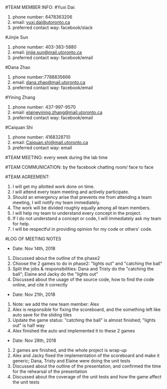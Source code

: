 #TEAM MEMBER INFO:
#Yuxi Dai:
1. phone number: 6478363206
2. email: yuxi.dai@utoronto.ca
3. preferred contact way: facebook/slack

#Jinjie Sun
1. phone number: 403-383-5880
2. email: jinjie.sun@mail.utoronto.ca
3. preferred contact way: facebook/email

#Dana Zhao
1. phone number:7788835666
2. email: dana.zhao@mail.utoronto.ca
3. preferred contact way: facebook/email

#Yining Zhang
1. phone number: 437-997-9570
2. email: elaineyining.zhang@mail.utoronto.ca
3. preferred contact way: facebook/email

#Caiquan Shi
1. phone number: 4168328710
2. email: Caiquan.shi@mail.utoronto.ca
3. preferred contact way: email

#TEAM MEETING:
every week during the lab time

#TEAM COMMUNICATION:
by the facebook chatting room/ face to face

#TEAM AGREEMENT:
1. I will get my allotted work done on time.
2. I will attend every team meeting and actively participate.
3. Should an emergency arise that prevents me from attending a team meeting, I will notify my team immediately.
4. The work will be divided roughly equally among all team members.
5. I will help my team to understand every concept in the project.
6. If I do not understand a concept or code, I will immediately ask my team for help.
7. I will be respectful in providing opinion for my code or others' code.

#LOG OF MEETING NOTES
- Date: Nov 14th, 2018
1. Discussed about the outline of the phase2
2. Choose the 2 games to do in phase2: "lights out" and "catching the ball"
3. Split the jobs & responsibilities: Dana and Tristy do the "catching the ball"; Elaine and Jacky do the "lights out"
4. Discussed about the usage of the source code, how to find the code online, and cite it correctly

- Date: Nov 21th, 2018
1. Note: we add the new team member: Alex
2. Alex is responsible for fixing the scoreboard, and the something left like auto save for the sliding tiles
3. Update the game status: "catching the ball" is almost finished; "lights out" is half way
4. Alex finished the auto and implemented it to these 2 games

- Date: Nov 28th, 2018
1. 2 games are finished, and the whole project is wrap-up
2. Alex and Jacky fixed the implementation of the scoreboard and make it generic; Dana, Tristy and Elaine were doing the unit tests
3. Discussed about the outline of the presentation, and confirmed the time for the rehearsal of the presentation
4. Discussed about the coverage of the unit tests and how the game affect the unit tests
